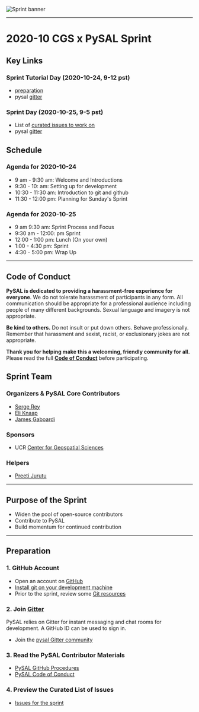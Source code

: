 ![Sprint banner](/images/banner.png)

---

# 2020-10 CGS x PySAL Sprint

## Key Links


### Sprint Tutorial Day (2020-10-24, 9-12 pst)
- [preparation](https://github.com/pysal/pysal-sprint-2020-10#preparation)
- pysal [gitter](https://gitter.im/pysal/pysal)

### Sprint Day (2020-10-25, 9-5 pst)

- List of [curated issues to work on](https://github.com/pysal/pysal-sprint-2020-10/projects/1)
- pysal [gitter](https://gitter.im/pysal/pysal)

## Schedule

### Agenda for 2020-10-24
- 9 am - 9:30 am: Welcome and Introductions
- 9:30 - 10: am: Setting up for development 
- 10:30 - 11:30 am: Introduction to git and github
- 11:30 - 12:00 pm: Planning for Sunday's Sprint

### Agenda for 2020-10-25

- 9 am 9:30 am: Sprint Process and Focus
- 9:30 am - 12:00: pm Sprint
- 12:00 - 1:00 pm: Lunch (On your own)
- 1:00 - 4:30 pm: Sprint
- 4:30 - 5:00 pm: Wrap Up

---

## Code of Conduct

**PySAL is dedicated to providing a harassment-free experience for everyone**.
We do not tolerate harassment of participants in any form. 
 All communication should be appropriate for a professional audience including people of many different backgrounds. Sexual language and imagery is not appropriate.

**Be kind to others.** Do not insult or put down others. Behave professionally. Remember that harassment and sexist, racist, or exclusionary jokes are not appropriate.

**Thank you for helping make this a welcoming, friendly community for all.**
Please read the full [**Code of
Conduct**](https://github.com/pysal/governance/blob/master/conduct/code_of_conduct.rst  ) before participating.  


## Sprint Team 

### Organizers & PySAL Core Contributors
* [Serge Rey](https://github.com/sjsrey)
* [Eli Knaap](https://github.com/knaaptime)
* [James Gaboardi](https://github.com/jGaboardi)


### Sponsors
- UCR [Center for Geospatial Sciences](https://spatial.ucr.edu)


### Helpers

- [Preeti Jurutu](https://github.com/preetijuturu)


---

## Purpose of the Sprint
- Widen the pool of open-source contributors
- Contribute to PySAL
- Build momentum for continued contribution

---

## Preparation

### 1. GitHub Account
- Open an account on [GitHub](https://github.com/)
- [Install git on your development machine](https://git-scm.com/book/en/v2/Getting-Started-Installing-Git)
- Prior to the sprint, review some [Git resources](https://github.com/reshamas/git-intro-workshop/blob/master/extra_resources/resource_git_tutorials.md) 

### 2. Join [Gitter](https://gitter.im)
PySAL relies on Gitter for instant messaging and chat rooms for development. A
GitHub ID can be used to sign in.

- Join the [pysal Gitter community](https://gitter.im/pysal/home)


### 3. Read the PySAL Contributor Materials

- [PySAL GitHub Procedures](https://github.com/pysal/pysal/wiki/GitHub-Standard-Operating-Procedures)
- [PySAL Code of Conduct](https://github.com/pysal/governance/blob/master/conduct/code_of_conduct.rst)

### 4. Preview the Curated List of Issues
- [Issues for the sprint](https://github.com/pysal/pysal-sprint-2020-10/projects/1)


